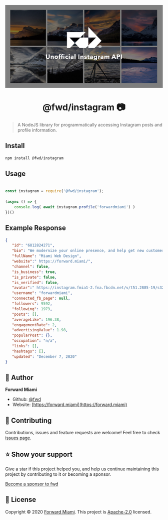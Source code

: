 ![Cover](https://raw.githubusercontent.com/fwd/instagram/master/.github/cover.png)

<h1 align="center">@fwd/instagram 📷</h1>

> A NodeJS library for programmatically accessing Instagram posts and profile information.

## Install

```sh
npm install @fwd/instagram
```

## Usage

```js

const instagram = require('@fwd/instagram');

(async () => {
	console.log( await instagram.profile('forwardmiami') )
})()

```

## Example Response

```json
{
   "id": "6812824271",
   "bio": "We modernize your online presence, and help get new customers. All in a few weeks.",
   "fullName": "Miami Web Design",
   "website":" https://forward.miami/",
   "channel": false,
   "is_business": true,
   "is_private": false,
   "is_verified": false,
   "avatar":" https://instagram.fmia1-2.fna.fbcdn.net/v/t51.2885-19/s320x320/118291205_667481360532286_6172069380366027002_n.jpg?_nc_ht=instagram.fmia1-2.fna.fbcdn.net&_nc_ohc=_q_awSUArN0AX9W1NXN&tp=1&oh=6e8cc4fe53b7d05da7cad905b38f4a7b&oe=5FF7C66C",
   "username": "forwardmiami",
   "connected_fb_page": null,
   "followers": 9592,
   "following": 1973,
   "posts": [],
   "averageLike": 196.38,
   "engagementRate": 2,
   "advertisingValue": 1.98,
   "popularPost": {},
   "occupation": "n/a",
   "links": [],
   "hashtags": [],
   "updated": "December 7, 2020"
}
```

## 👤 Author

**Forward Miami**

* Github: [@fwd](https://github.com/fwd)
* Website: [https://forward.miami](https://forward.miami)

## 🤝 Contributing

Contributions, issues and feature requests are welcome! Feel free to check [issues page](https://github.com/fwd/instagram/issues).

## ⭐️ Show your support

Give a star if this project helped you, and help us continue maintaining this project by contributing to it or becoming a sponsor.

[Become a sponsor to fwd](https://github.com/sponsors/fwd)

## 📝 License

Copyright © 2020 [Forward Miami](https://forward.miami). This project is [Apache-2.0](https://spdx.org/licenses/Apache-2.0.html) licensed.
